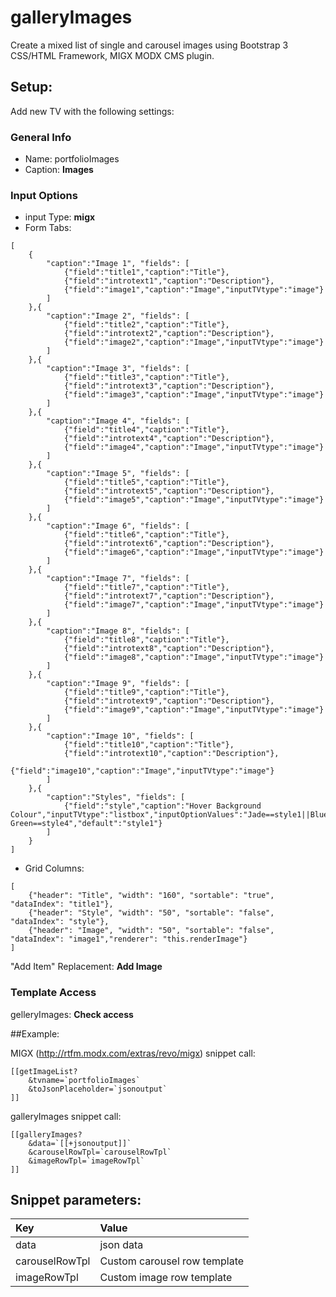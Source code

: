 # galleryImages

Create a mixed list of single and carousel images using Bootstrap 3 CSS/HTML Framework, MIGX MODX CMS plugin.

## Setup:

Add new TV with the following settings:

### General Info

* Name: portfolioImages
* Caption: **Images**

### Input Options
* input Type:	**migx**
* Form Tabs:
```
[
	{
		"caption":"Image 1", "fields": [
	    	{"field":"title1","caption":"Title"},
	    	{"field":"introtext1","caption":"Description"},
	    	{"field":"image1","caption":"Image","inputTVtype":"image"}
		]
	},{
		"caption":"Image 2", "fields": [
	    	{"field":"title2","caption":"Title"},
	    	{"field":"introtext2","caption":"Description"},
	    	{"field":"image2","caption":"Image","inputTVtype":"image"}
		]
	},{
		"caption":"Image 3", "fields": [
	    	{"field":"title3","caption":"Title"},
	    	{"field":"introtext3","caption":"Description"},
	    	{"field":"image3","caption":"Image","inputTVtype":"image"}
		]
	},{
		"caption":"Image 4", "fields": [
	    	{"field":"title4","caption":"Title"},
	    	{"field":"introtext4","caption":"Description"},
	    	{"field":"image4","caption":"Image","inputTVtype":"image"}
		]
	},{
		"caption":"Image 5", "fields": [
	    	{"field":"title5","caption":"Title"},
	    	{"field":"introtext5","caption":"Description"},
	    	{"field":"image5","caption":"Image","inputTVtype":"image"}
		]
	},{
		"caption":"Image 6", "fields": [
	    	{"field":"title6","caption":"Title"},
	    	{"field":"introtext6","caption":"Description"},
	    	{"field":"image6","caption":"Image","inputTVtype":"image"}
		]
	},{
		"caption":"Image 7", "fields": [
	    	{"field":"title7","caption":"Title"},
	    	{"field":"introtext7","caption":"Description"},
	    	{"field":"image7","caption":"Image","inputTVtype":"image"}
		]
	},{
		"caption":"Image 8", "fields": [
	    	{"field":"title8","caption":"Title"},
	    	{"field":"introtext8","caption":"Description"},
	    	{"field":"image8","caption":"Image","inputTVtype":"image"}
		]
	},{
		"caption":"Image 9", "fields": [
	    	{"field":"title9","caption":"Title"},
	    	{"field":"introtext9","caption":"Description"},
	    	{"field":"image9","caption":"Image","inputTVtype":"image"}
		]
	},{
		"caption":"Image 10", "fields": [
	    	{"field":"title10","caption":"Title"},
	    	{"field":"introtext10","caption":"Description"},
	    	{"field":"image10","caption":"Image","inputTVtype":"image"}
		]
	},{
		"caption":"Styles", "fields": [
	    	{"field":"style","caption":"Hover Background Colour","inputTVtype":"listbox","inputOptionValues":"Jade==style1||Blue==style2||Green==style3||Bright Green==style4","default":"style1"}
		]
	}
] 
```
* Grid Columns:
```
[
	{"header": "Title", "width": "160", "sortable": "true", "dataIndex": "title1"},
	{"header": "Style", "width": "50", "sortable": "false", "dataIndex": "style"},
	{"header": "Image", "width": "50", "sortable": "false", "dataIndex": "image1","renderer": "this.renderImage"}
]
```
"Add Item" Replacement:	**Add Image**

### Template Access
gelleryImages:	**Check access**

##Example:

MIGX (http://rtfm.modx.com/extras/revo/migx) snippet call:
```
[[getImageList?
	&tvname=`portfolioImages`
	&toJsonPlaceholder=`jsonoutput`
]]
```
galleryImages snippet call:
```
[[galleryImages?
	&data=`[[+jsonoutput]]`
	&carouselRowTpl=`carouselRowTpl`
	&imageRowTpl=`imageRowTpl`
]]
```
## Snippet parameters:

| Key	           | Value                        |
|:-------------- | :----------------------------|
|data	           | json data			              |
|carouselRowTpl	 | Custom carousel row template |
|imageRowTpl	   | Custom image row template    |

